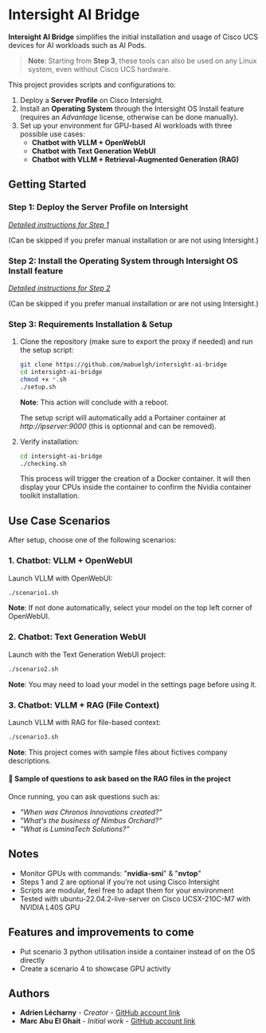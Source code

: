 # Intersight AI Bridge

**Intersight AI Bridge** simplifies the initial installation and usage of Cisco UCS devices for AI workloads such as AI Pods.  

> **Note**: Starting from **Step 3**, these tools can also be used on any Linux system, even without Cisco UCS hardware.

This project provides scripts and configurations to:  
1. Deploy a **Server Profile** on Cisco Intersight.  
2. Install an **Operating System** through the Intersight OS Install feature (requires an *Advantage* license, otherwise can be done manually).  
3. Set up your environment for GPU-based AI workloads with three possible use cases:  
   - **Chatbot with VLLM + OpenWebUI**  
   - **Chatbot with Text Generation WebUI**  
   - **Chatbot with VLLM + Retrieval-Augmented Generation (RAG)**  


## Getting Started

### Step 1: Deploy the Server Profile on Intersight
*[Detailed instructions for Step 1](tutorials/README_Step_1.md)*

(Can be skipped if you prefer manual installation or are not using Intersight.)


### Step 2: Install the Operating System through Intersight OS Install feature
*[Detailed instructions for Step 2](tutorials/README_Step_2.md)*

(Can be skipped if you prefer manual installation or are not using Intersight.)

### Step 3: Requirements Installation & Setup

1. Clone the repository (make sure to export the proxy if needed) and run the setup script:
   ```bash
   git clone https://github.com/mabuelgh/intersight-ai-bridge
   cd intersight-ai-bridge
   chmod +x *.sh
   ./setup.sh
   ```
   **Note**: This action will conclude with a reboot.
   
   The setup script will automatically add a Portainer container at *http://ipserver:9000* (this is optionnal and can be removed).

2. Verify installation:
   ```bash
   cd intersight-ai-bridge
   ./checking.sh
   ```
   This process will trigger the creation of a Docker container. It will then display your CPUs inside the container to confirm the Nvidia container toolkit installation.

## Use Case Scenarios

After setup, choose one of the following scenarios:

### 1. Chatbot: VLLM + OpenWebUI
Launch VLLM with OpenWebUI:  
```bash
./scenario1.sh
```
**Note**: If not done automatically, select your model on the top left corner of OpenWebUI.

### 2. Chatbot: Text Generation WebUI
Launch with the Text Generation WebUI project:  
```bash
./scenario2.sh
```
**Note**: You may need to load your model in the settings page before using it.


### 3. Chatbot: VLLM + RAG (File Context)
Launch VLLM with RAG for file-based context:  
```bash
./scenario3.sh
```
**Note**: This project comes with sample files about fictives company descriptions.

#### 📖 Sample of questions to ask based on the RAG files in the project
Once running, you can ask questions such as:
- *"When was Chronos Innovations created?"*  
- *"What's the business of Nimbus Orchard?"*  
- *"What is LuminaTech Solutions?"*  

## Notes
- Monitor GPUs with commands: "**nvidia-smi**" & "**nvtop**"
- Steps 1 and 2 are optional if you’re not using Cisco Intersight  
- Scripts are modular, feel free to adapt them for your environment
- Tested with ubuntu-22.04.2-live-server on Cisco UCSX-210C-M7 with NVIDIA L40S GPU

## Features and improvements to come
- Put scenario 3 python utilisation inside a container instead of on the OS directly
- Create a scenario 4 to showcase GPU activity

## Authors

* **Adrien Lécharny** - *Creator* - [GitHub account link](https://github.com/alecharn)
* **Marc Abu El Ghait** - *Initial work* - [GitHub account link](https://github.com/mabuelgh)
